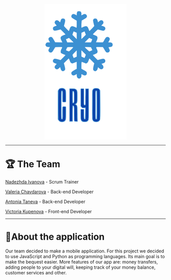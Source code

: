 <p align = "center">
  <img src="https://github.com/ATTaneva21/Cryo/blob/main/documentation/logo.svg" height="425" wight = "300" text-align="center">
</p>

<hr>

# 🏆 The Team

<p><a href="https://github.com/NTIvanova21">Nadezhda Ivanova</a> - Scrum Trainer</p>
<p><a href="https://github.com/VDChavdarova21">Valeria Chavdarova</a> - Back-end Developer</p>
<p><a href="https://github.com/ATTaneva21">Antonia Taneva</a> - Back-end Developer</p>
<p><a href="https://github.com/VGKupenova21 ">Victoria Kupenova</a> - Front-end Developer</p>

<hr>


# 📖About the application

<p> Our team decided to make a mobile application. For this project we decided to use JavaScript and Python as programming languages. Its main goal is to make the bequest easier. More features of our app are: money transfers, adding people to your digital will, keeping track of your money balance, customer services and other.